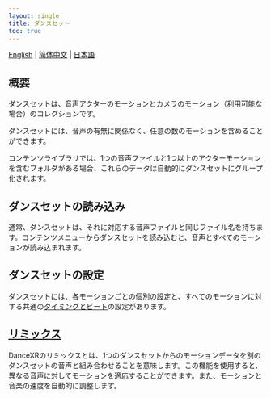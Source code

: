 ```yaml
---
layout: single
title: ダンスセット
toc: true
---
```

[English](/dancexr/features/dance_set) | [简体中文](/zh/dancexr/features/dance_set) | [日本語](/jp/dancexr/features/dance_set)


## 概要
ダンスセットは、音声アクターのモーションとカメラのモーション（利用可能な場合）のコレクションです。

ダンスセットには、音声の有無に関係なく、任意の数のモーションを含めることができます。

コンテンツライブラリでは、1つの音声ファイルと1つ以上のアクターモーションを含むフォルダがある場合、これらのデータは自動的にダンスセットにグループ化されます。

## ダンスセットの読み込み
通常、ダンスセットは、それに対応する音声ファイルと同じファイル名を持ちます。コンテンツメニューからダンスセットを読み込むと、音声とすべてのモーションが読み込まれます。

## ダンスセットの設定
ダンスセットには、各モーションごとの個別の[設定](/dancexr/features/motion_settings)と、すべてのモーションに対する共通の[タイミングとビート](/dancexr/music_timing)の設定があります。

## [リミックス](/dancexr/features/remix)
DanceXRのリミックスとは、1つのダンスセットからのモーションデータを別のダンスセットの音声と組み合わせることを意味します。この機能を使用すると、異なる音声に対してモーションを適応することができます。また、モーションと音楽の速度を自動的に調整します。